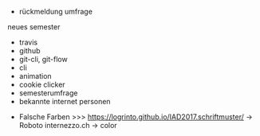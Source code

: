 
* rückmeldung umfrage

neues semester
  - travis
  - github
  - git-cli, git-flow
  - cli
  - animation
  - cookie clicker
  - semesterumfrage
  - bekannte internet personen

  * Falsche Farben >>>
    https://logrinto.github.io/IAD2017.schriftmuster/  → Roboto
    internezzo.ch → color
